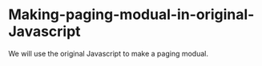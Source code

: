 # Making-paging-modual-in-original-Javascript
We will use the original Javascript to make a paging modual.
